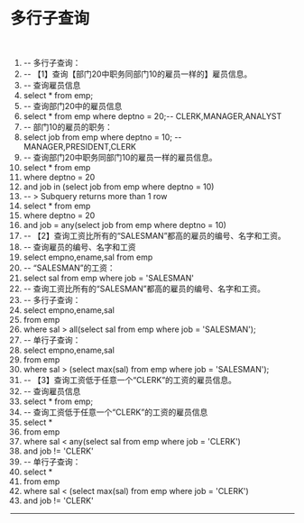 ﻿
# 多行子查询

  




1.  -- 多行子查询：
2.  -- 【1】查询【部门20中职务同部门10的雇员一样的】雇员信息。
3.  -- 查询雇员信息
4.  select * from emp;
5.  -- 查询部门20中的雇员信息
6.  select * from emp where deptno = 20;-- CLERK,MANAGER,ANALYST
7.  -- 部门10的雇员的职务：
8.  select job from emp where deptno = 10; -- MANAGER,PRESIDENT,CLERK
9.  -- 查询部门20中职务同部门10的雇员一样的雇员信息。
10. select * from emp 
11. where deptno = 20 
12. and job in (select job from emp where deptno = 10)
13. -- > Subquery returns more than 1 row
14. select * from emp 
15. where deptno = 20 
16. and job = any(select job from emp where deptno = 10)
17. -- 【2】查询工资比所有的“SALESMAN”都高的雇员的编号、名字和工资。
18. -- 查询雇员的编号、名字和工资
19. select empno,ename,sal from emp
20. -- “SALESMAN”的工资：
21. select sal from emp where job = 'SALESMAN'
22. -- 查询工资比所有的“SALESMAN”都高的雇员的编号、名字和工资。
23. -- 多行子查询：
24. select empno,ename,sal 
25. from emp 
26. where sal > all(select sal from emp where job = 'SALESMAN');
27. -- 单行子查询：
28. select empno,ename,sal 
29. from emp 
30. where sal > (select max(sal) from emp where job = 'SALESMAN');
31. -- 【3】查询工资低于任意一个“CLERK”的工资的雇员信息。  
32. -- 查询雇员信息
33. select * from emp;
34. -- 查询工资低于任意一个“CLERK”的工资的雇员信息
35. select * 
36. from emp
37. where sal < any(select sal from emp where job = 'CLERK')
38. and job != 'CLERK'
39. -- 单行子查询：
40. select * 
41. from emp
42. where sal < (select max(sal) from emp where job = 'CLERK')
43. and job != 'CLERK'






------------------------------------------------------------

